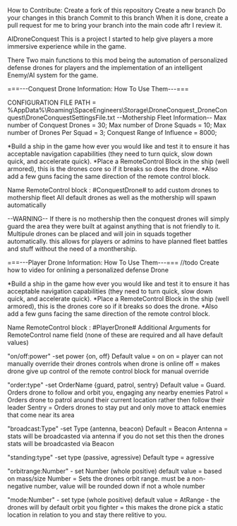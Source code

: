 How to Contribute:
Create a fork of this repository
Create a new branch
Do your changes in this branch
Commit to this branch
When it is done, create a pull request for me to bring your branch into the main code aftr I review it.


AIDroneConquest
This is a project I started to help give players a more immersive experience while in the game.

There Two main functions to this mod being the automation of personalized defense drones for players and the implementation of an intelligent Enemy/AI system for the game.

===---Conquest Drone Information: How To Use Them---===

CONFIGURATION FILE PATH = \%AppData%\Roaming\SpaceEngineers\Storage\DroneConquest_DroneConquest\DroneConquestSettingsFile.txt
--Mothership Fleet Information--
Max number of Conquest Drones = 30;
Max number of Drone Squads = 10;
Max number of Drones Per Squad = 3;
Conquest Range of Influence = 8000;

*Build a ship in the game how ever you would like and test it to ensure it has acceptable navigation capabilities (they need to turn quick, slow down quick, and accelerate quick). *Place a RemoteControl Block in the ship (well armored), this is the drones core so if it breaks so does the drone. *Also add a few guns facing the same direction of the remote control block.

Name RemoteControl block : #ConquestDrone# to add custom drones to mothership fleet
All default drones as well as the mothership will spawn automatically

--WARNING-- If there is no mothership then the conquest drones will simply guard the area they were built at against anything that is not friendly to it. Multipule drones can be placed and will join in squads together automatically. this allows for players or admins to have planned fleet battles and stuff without the need of a monthership.



===---Player Drone Information: How To Use Them---===
//todo Create how to video for onlining a personalized defense Drone

*Build a ship in the game how ever you would like and test it to ensure it has acceptable navigation capabilities (they need to turn quick, slow down quick, and accelerate quick). *Place a RemoteControl Block in the ship (well armored), this is the drones core so if it breaks so does the drone. *Also add a few guns facing the same direction of the remote control block.

Name RemoteControl block : #PlayerDrone# Additional Arguments for RemoteControl name field (none of these are required and all have default values)

"on/off:power" -set power {on, off} Default value = on on = player can not manually override their drones controls when drone is online off = makes drone give up control of the remote control block for manual override

"order:type" -set OrderName {guard, patrol, sentry} Default value = Guard. Orders drone to follow and orbit you, engaging any nearby enemies Patrol = Orders drone to patrol around their current location rather then follow their leader Sentry = Orders drones to stay put and only move to attack enemies that come near its area

"broadcast:Type" -set Type {antenna, beacon} Default = Beacon Antenna = stats will be broadcasted via antenna if you do not set this then the drones stats will be broadcasted via Beacon

"standing:type" -set type (passive, agressive) Default type = agressive

"orbitrange:Number" - set Number (whole positive) default value = based on mass/size Number = Sets the drones orbit range. must be a non-negative number, value will be rounded down if not a whole number

"mode:Number" - set type (whole positive)
default value = AtRange - the drones will by default orbit you
fighter = this makes the drone pick a static location in relation to you and stay there relitive to you.
